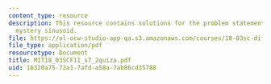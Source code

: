 ```yaml
---
content_type: resource
description: This resource contains solutions for the problem statements related to
  mystery sinusoid.
file: https://ol-ocw-studio-app-qa.s3.amazonaws.com/courses/18-03sc-differential-equations-fall-2011/16320a7572a17afda58a7ab86cd35788_MIT18_03SCF11_s7_2quiza.pdf
file_type: application/pdf
resourcetype: Document
title: MIT18_03SCF11_s7_2quiza.pdf
uid: 16320a75-72a1-7afd-a58a-7ab86cd35788
---
```

